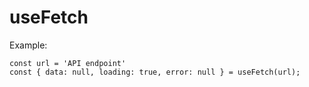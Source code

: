 # useFetch

Example:

```
const url = 'API endpoint'
const { data: null, loading: true, error: null } = useFetch(url);

```